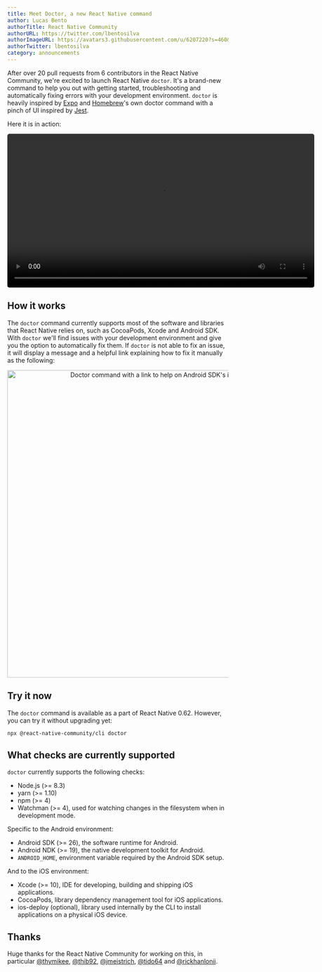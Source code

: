 ```yaml
---
title: Meet Doctor, a new React Native command
author: Lucas Bento
authorTitle: React Native Community
authorURL: https://twitter.com/lbentosilva
authorImageURL: https://avatars3.githubusercontent.com/u/6207220?s=460&v=4
authorTwitter: lbentosilva
category: announcements
---
```


After over 20 pull requests from 6 contributors in the React Native Community, we're excited to launch React Native `doctor`. It's a brand-new command to help you out with getting started, troubleshooting and automatically fixing errors with your development environment. `doctor` is heavily inspired by [Expo](https://expo.io/) and [Homebrew](https://brew.sh/)'s own doctor command with a pinch of UI inspired by [Jest](https://jestjs.io/).

Here it is in action:

<p style="text-align: center;">
  <video width="700" controls="controls" autoplay style="border-radius: 5px;">
    <source type="video/mp4" src="/react-native/img/homepage/DoctorCommand.mp4"></source>
  </video>
</p>

## How it works

The `doctor` command currently supports most of the software and libraries that React Native relies on, such as CocoaPods, Xcode and Android SDK. With `doctor` we'll find issues with your development environment and give you the option to automatically fix them. If `doctor` is not able to fix an issue, it will display a message and a helpful link explaining how to fix it manually as the following:

<p style="text-align: center;">
  <img width="700" src="/react-native/img/DoctorManualInstallationMessage.png" alt="Doctor command with a link to help on Android SDK's installation" title="Doctor command with a link to help on Android SDK's installation" />
</p>

## Try it now

The `doctor` command is available as a part of React Native 0.62. However, you can try it without upgrading yet:

```sh
npx @react-native-community/cli doctor
```

## What checks are currently supported

`doctor` currently supports the following checks:

* Node.js (>= 8.3)
* yarn (>= 1.10)
* npm (>= 4)
* Watchman (>= 4), used for watching changes in the filesystem when in development mode.

Specific to the Android environment:

* Android SDK (>= 26), the software runtime for Android.
* Android NDK (>= 19), the native development toolkit for Android.
* `ANDROID_HOME`, environment variable required by the Android SDK setup.

And to the iOS environment:

* Xcode (>= 10), IDE for developing, building and shipping iOS applications.
* CocoaPods, library dependency management tool for iOS applications.
* ios-deploy (optional), library used internally by the CLI to install applications on a physical iOS device.

## Thanks

Huge thanks for the React Native Community for working on this, in particular [@thymikee](https://github.com/thymikee), [@thib92](https://github.com/thib92), [@jmeistrich](https://github.com/jmeistrich), [@tido64](https://github.com/tido64) and [@rickhanlonii](https://github.com/rickhanlonii).
